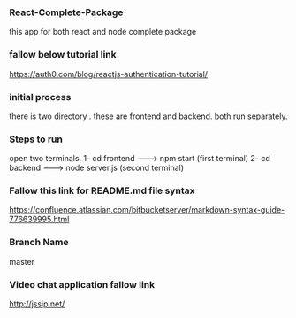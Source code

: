 ### React-Complete-Package
this app for both react and node complete package

### fallow below tutorial link
https://auth0.com/blog/reactjs-authentication-tutorial/

### initial process
there is two directory . these are frontend and backend. both run separately.

### Steps to run

open two terminals. 
1- cd frontend ---> npm start           (first terminal)
2- cd backend  ---> node server.js      (second terminal)

### Fallow this link for README.md file syntax
https://confluence.atlassian.com/bitbucketserver/markdown-syntax-guide-776639995.html

### Branch Name
master

### Video chat application fallow link

http://jssip.net/